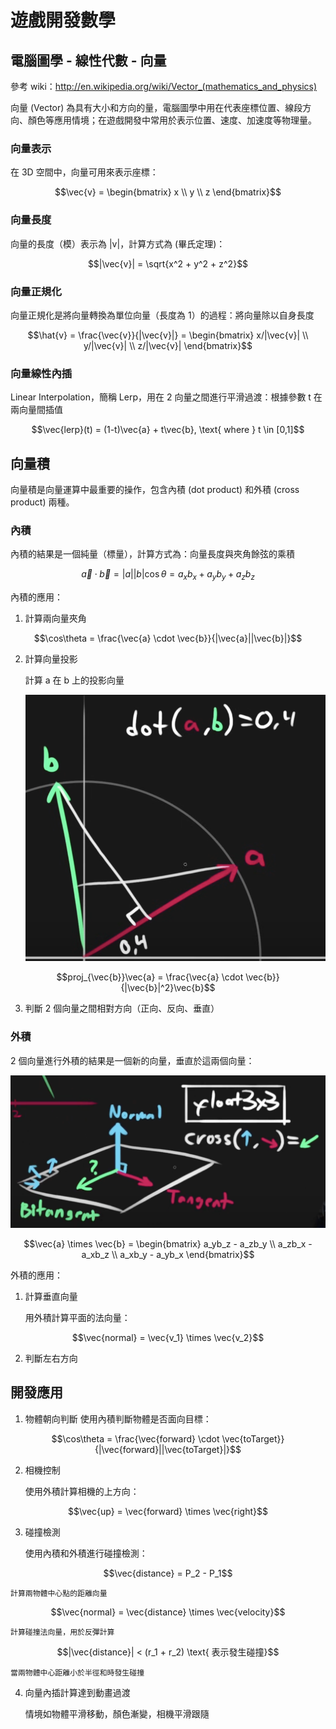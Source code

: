 # 遊戲開發數學
## 電腦圖學 - 線性代數 - 向量
參考 wiki：http://en.wikipedia.org/wiki/Vector_(mathematics_and_physics)

向量 (Vector) 為具有大小和方向的量，電腦圖學中用在代表座標位置、線段方向、顏色等應用情境；在遊戲開發中常用於表示位置、速度、加速度等物理量。

### 向量表示
在 3D 空間中，向量可用來表示座標：
```math
\vec{v} = 
\begin{bmatrix}
x \\
y \\
z
\end{bmatrix}
```

### 向量長度
向量的長度（模）表示為 |v|，計算方式為 (畢氏定理)：
```math
|\vec{v}| = \sqrt{x^2 + y^2 + z^2}
```

### 向量正規化
向量正規化是將向量轉換為單位向量（長度為 1）的過程：將向量除以自身長度
```math
\hat{v} = \frac{\vec{v}}{|\vec{v}|} = 
\begin{bmatrix}
x/|\vec{v}| \\
y/|\vec{v}| \\
z/|\vec{v}|
\end{bmatrix}
```

### 向量線性內插
Linear Interpolation，簡稱 Lerp，用在 2 向量之間進行平滑過渡：根據參數 t 在兩向量間插值
```math
\vec{lerp}(t) = (1-t)\vec{a} + t\vec{b}, \text{ where } t \in [0,1]
```

## 向量積
向量積是向量運算中最重要的操作，包含內積 (dot product) 和外積 (cross product) 兩種。

### 內積
內積的結果是一個純量（標量），計算方式為：向量長度與夾角餘弦的乘積
```math
\vec{a} \cdot \vec{b} = |a||b|\cos\theta = a_xb_x + a_yb_y + a_zb_z
```

內積的應用：
1. 計算兩向量夾角

```math
\cos\theta = \frac{\vec{a} \cdot \vec{b}}{|\vec{a}||\vec{b}|}
```

2. 計算向量投影

    計算 a 在 b 上的投影向量
    
    ![dot](images/vector_dotproduct.png)

```math
proj_{\vec{b}}\vec{a} = \frac{\vec{a} \cdot \vec{b}}{|\vec{b}|^2}\vec{b}
```

3. 判斷 2 個向量之間相對方向（正向、反向、垂直）

### 外積
2 個向量進行外積的結果是一個新的向量，垂直於這兩個向量：

![cross](images/normal_tangent_binormal_crossproduct.png)

```math
\vec{a} \times \vec{b} = 
\begin{bmatrix}
a_yb_z - a_zb_y \\
a_zb_x - a_xb_z \\
a_xb_y - a_yb_x
\end{bmatrix}
```

外積的應用：
1. 計算垂直向量

    用外積計算平面的法向量：
```math
\vec{normal} = \vec{v_1} \times \vec{v_2}
```

2. 判斷左右方向

## 開發應用

1. 物體朝向判斷
使用內積判斷物體是否面向目標：
```math
\cos\theta = \frac{\vec{forward} \cdot \vec{toTarget}}{|\vec{forward}||\vec{toTarget}|}
```

2. 相機控制

    使用外積計算相機的上方向：
```math
\vec{up} = \vec{forward} \times \vec{right}
```

3. 碰撞檢測

    使用內積和外積進行碰撞檢測：
```math
\vec{distance} = P_2 - P_1
```
    計算兩物體中心點的距離向量

```math
\vec{normal} = \vec{distance} \times \vec{velocity}
```
    計算碰撞法向量，用於反彈計算

```math
|\vec{distance}| < (r_1 + r_2) \text{ 表示發生碰撞}
```
    當兩物體中心距離小於半徑和時發生碰撞

4. 向量內插計算達到動畫過渡

    情境如物體平滑移動，顏色漸變，相機平滑跟隨